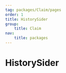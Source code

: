 ```yaml
---
tag: packages/Claim/pages
order: 1
title: HistorySider
group:
    title: Claim
nav:
    title: packages
---
```


# HistorySider
